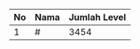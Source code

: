 | No | Nama            | Jumlah Level |
|----|-----------------|--------------|
| 1  | #    |    3454        |
